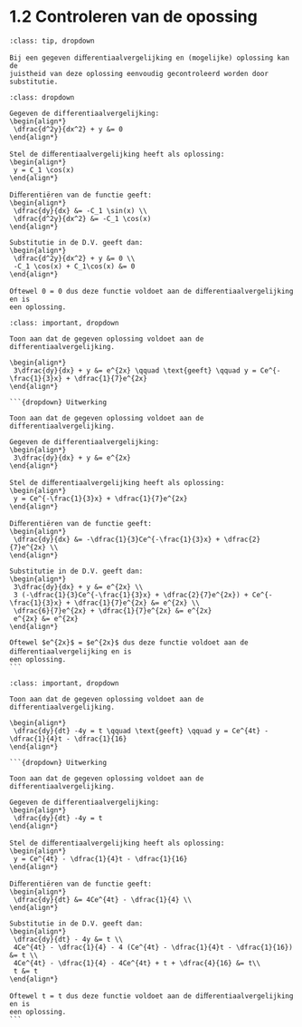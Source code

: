 # 1.2 Controleren van de opossing

```{admonition} Theorie: 
:class: tip, dropdown

Bij een gegeven diﬀerentiaalvergelijking en (mogelijke) oplossing kan de
juistheid van deze oplossing eenvoudig gecontroleerd worden door substitutie.
```

```{admonition} Voorbeeld: Controleren van de oplossing
:class: dropdown

Gegeven de differentiaalvergelijking:
\begin{align*}
 \dfrac{d^2y}{dx^2} + y &= 0
\end{align*}

Stel de diﬀerentiaalvergelijking heeft als oplossing:
\begin{align*}
 y = C_1 \cos(x)
\end{align*}

Diﬀerentiëren van de functie geeft:
\begin{align*}
 \dfrac{dy}{dx} &= -C_1 \sin(x) \\
 \dfrac{d^2y}{dx^2} &= -C_1 \cos(x)
\end{align*}

Substitutie in de D.V. geeft dan:
\begin{align*}
 \dfrac{d^2y}{dx^2} + y &= 0 \\
 -C_1 \cos(x) + C_1\cos(x) &= 0
\end{align*}

Oftewel 0 = 0 dus deze functie voldoet aan de diﬀerentiaalvergelijking en is
een oplossing.
```

````{admonition} Oefening 1
:class: important, dropdown

Toon aan dat de gegeven oplossing voldoet aan de differentiaalvergelijking.

\begin{align*}
 3\dfrac{dy}{dx} + y &= e^{2x} \qquad \text{geeft} \qquad y = Ce^{-\frac{1}{3}x} + \dfrac{1}{7}e^{2x}
\end{align*}

```{dropdown} Uitwerking

Toon aan dat de gegeven oplossing voldoet aan de differentiaalvergelijking.

Gegeven de differentiaalvergelijking:
\begin{align*}
 3\dfrac{dy}{dx} + y &= e^{2x}
\end{align*}

Stel de diﬀerentiaalvergelijking heeft als oplossing:
\begin{align*}
 y = Ce^{-\frac{1}{3}x} + \dfrac{1}{7}e^{2x}
\end{align*}

Diﬀerentiëren van de functie geeft:
\begin{align*}
 \dfrac{dy}{dx} &= -\dfrac{1}{3}Ce^{-\frac{1}{3}x} + \dfrac{2}{7}e^{2x} \\
\end{align*}

Substitutie in de D.V. geeft dan:
\begin{align*}
 3\dfrac{dy}{dx} + y &= e^{2x} \\
 3 (-\dfrac{1}{3}Ce^{-\frac{1}{3}x} + \dfrac{2}{7}e^{2x}) + Ce^{-\frac{1}{3}x} + \dfrac{1}{7}e^{2x} &= e^{2x} \\
 \dfrac{6}{7}e^{2x} + \dfrac{1}{7}e^{2x} &= e^{2x}
 e^{2x} &= e^{2x}
\end{align*}

Oftewel $e^{2x}$ = $e^{2x}$ dus deze functie voldoet aan de diﬀerentiaalvergelijking en is
een oplossing.
```
````

````{admonition} Oefening 2
:class: important, dropdown

Toon aan dat de gegeven oplossing voldoet aan de differentiaalvergelijking.

\begin{align*}
 \dfrac{dy}{dt} -4y = t \qquad \text{geeft} \qquad y = Ce^{4t} - \dfrac{1}{4}t - \dfrac{1}{16}
\end{align*}

```{dropdown} Uitwerking

Toon aan dat de gegeven oplossing voldoet aan de differentiaalvergelijking.

Gegeven de differentiaalvergelijking:
\begin{align*}
 \dfrac{dy}{dt} -4y = t
\end{align*}

Stel de diﬀerentiaalvergelijking heeft als oplossing:
\begin{align*}
 y = Ce^{4t} - \dfrac{1}{4}t - \dfrac{1}{16}
\end{align*}

Diﬀerentiëren van de functie geeft:
\begin{align*}
 \dfrac{dy}{dt} &= 4Ce^{4t} - \dfrac{1}{4} \\
\end{align*}

Substitutie in de D.V. geeft dan:
\begin{align*}
 \dfrac{dy}{dt} - 4y &= t \\
 4Ce^{4t} - \dfrac{1}{4} - 4 (Ce^{4t} - \dfrac{1}{4}t - \dfrac{1}{16}) &= t \\
 4Ce^{4t} - \dfrac{1}{4} - 4Ce^{4t} + t + \dfrac{4}{16} &= t\\
 t &= t
\end{align*}

Oftewel t = t dus deze functie voldoet aan de diﬀerentiaalvergelijking en is
een oplossing.
```
````
